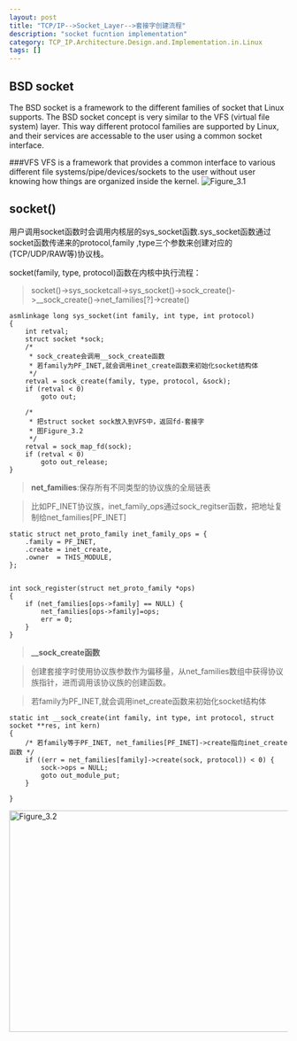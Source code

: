 ```yaml
---
layout: post
title: "TCP/IP-->Socket_Layer-->套接字创建流程"
description: "socket fucntion implementation"
category: TCP_IP.Architecture.Design.and.Implementation.in.Linux
tags: []
---
```


BSD socket
---
The BSD socket is a framework to the different families of socket that Linux supports. 
The BSD socket concept is very similar to the VFS (virtual file system) layer.
This way different protocol families are supported by Linux, and their services are accessable to the user using a common socket interface.

###VFS
VFS is a framework that provides a common interface to various different file systems/pipe/devices/sockets to the user without user knowing how things are organized inside the kernel.
![Figure_3.1](./../../../../../../pic/Figure_3.1.png) 


socket()
---
用户调用socket函数时会调用内核层的sys_socket函数.sys_socket函数通过socket函数传递来的protocol,family
,type三个参数来创建对应的(TCP/UDP/RAW等)协议栈。

socket(family, type, protocol)函数在内核中执行流程：

>socket()->sys_socketcall->sys_socket()->sock_create()->__sock_create()->net_families[?]->create()

    asmlinkage long sys_socket(int family, int type, int protocol)
    {
        int retval;
        struct socket *sock;
        /*
         * sock_create会调用__sock_create函数
         * 若family为PF_INET,就会调用inet_create函数来初始化socket结构体
         */
        retval = sock_create(family, type, protocol, &sock);
        if (retval < 0)
            goto out;

        /*
         * 把struct socket sock放入到VFS中，返回fd-套接字
         * 图Figure_3.2
         */
        retval = sock_map_fd(sock);
        if (retval < 0)
            goto out_release;
    }


>**net_families**:保存所有不同类型的协议族的全局链表

>比如PF_INET协议族，inet_family_ops通过sock_regitser函数，把地址复制给net_families[PF_INET]

    static struct net_proto_family inet_family_ops = {
        .family = PF_INET,
        .create = inet_create,
        .owner	= THIS_MODULE,
    };


    int sock_register(struct net_proto_family *ops)
    {
        if (net_families[ops->family] == NULL) {
            net_families[ops->family]=ops;
            err = 0;
        }
    }   

>**__sock_create函数**

>创建套接字时使用协议族参数作为偏移量，从net_families数组中获得协议族指针，进而调用该协议族的创建函数。

>若family为PF_INET,就会调用inet_create函数来初始化socket结构体

    static int __sock_create(int family, int type, int protocol, struct socket **res, int kern)
    {
        /* 若family等于PF_INET, net_families[PF_INET]->create指向inet_create函数 */
        if ((err = net_families[family]->create(sock, protocol)) < 0) {
            sock->ops = NULL;
            goto out_module_put;
        }

    }

<p><img src="./../../../../../../pic/Figure_3.2.png" alt="Figure_3.2" width="800" height="400" /> </p>

